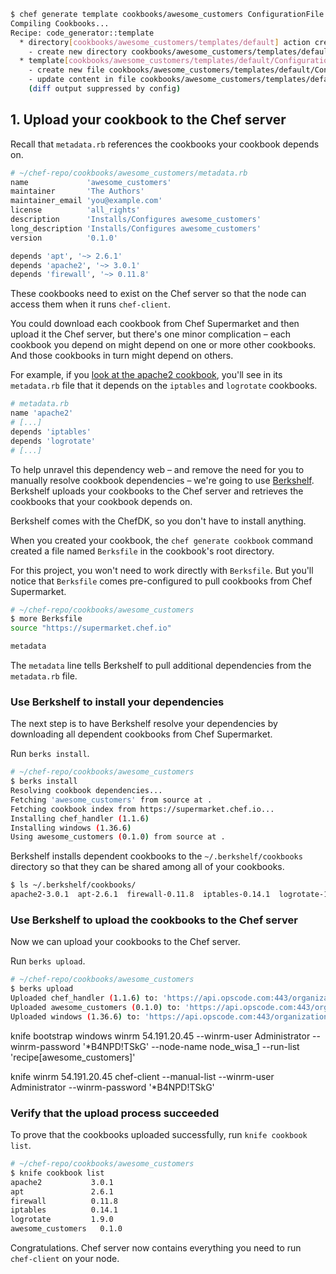 ```bash
$ chef generate template cookbooks/awesome_customers ConfigurationFile.ini
Compiling Cookbooks...
Recipe: code_generator::template
  * directory[cookbooks/awesome_customers/templates/default] action create
    - create new directory cookbooks/awesome_customers/templates/default
  * template[cookbooks/awesome_customers/templates/default/ConfigurationFile.ini.erb] action create
    - create new file cookbooks/awesome_customers/templates/default/ConfigurationFile.ini.erb
    - update content in file cookbooks/awesome_customers/templates/default/ConfigurationFile.ini.erb from none to e3b0c4
    (diff output suppressed by config)
```

## 1. Upload your cookbook to the Chef server

Recall that <code class="file-path">metadata.rb</code> references the cookbooks your cookbook depends on.

```ruby
# ~/chef-repo/cookbooks/awesome_customers/metadata.rb
name             'awesome_customers'
maintainer       'The Authors'
maintainer_email 'you@example.com'
license          'all_rights'
description      'Installs/Configures awesome_customers'
long_description 'Installs/Configures awesome_customers'
version          '0.1.0'

depends 'apt', '~> 2.6.1'
depends 'apache2', '~> 3.0.1'
depends 'firewall', '~> 0.11.8'
```

These cookbooks need to exist on the Chef server so that the node can access them when it runs `chef-client`.

You could download each cookbook from Chef Supermarket and then upload it the Chef server, but there's one minor complication &ndash; each cookbook you depend on might depend on one or more other cookbooks. And those cookbooks in turn might depend on others.

For example, if you [look at the apache2 cookbook](https://github.com/svanzoest-cookbooks/apache2/blob/master/metadata.rb), you'll see in its <code class="file-path">metadata.rb</code> file that it depends on the `iptables` and `logrotate` cookbooks.

```ruby
# metadata.rb
name 'apache2'
# [...]
depends 'iptables'
depends 'logrotate'
# [...]
```

To help unravel this dependency web &ndash; and remove the need for you to manually resolve cookbook dependencies &ndash; we're going to use [Berkshelf](http://berkshelf.com). Berkshelf uploads your cookbooks to the Chef server and retrieves the cookbooks that your cookbook depends on.

Berkshelf comes with the ChefDK, so you don't have to install anything.

When you created your cookbook, the `chef generate cookbook` command created a file named <code class="file-path">Berksfile</code> in the cookbook's root directory.

For this project, you won't need to work directly with <code class="file-path">Berksfile</code>. But you'll notice that <code class="file-path">Berksfile</code> comes pre-configured to pull cookbooks from Chef Supermarket.

```bash
# ~/chef-repo/cookbooks/awesome_customers
$ more Berksfile
source "https://supermarket.chef.io"

metadata
```

The `metadata` line tells Berkshelf to pull additional dependencies from the <code class="file-path">metadata.rb</code> file.

### Use Berkshelf to install your dependencies

The next step is to have Berkshelf resolve your dependencies by downloading all dependent cookbooks from Chef Supermarket.

Run `berks install`.

```bash
# ~/chef-repo/cookbooks/awesome_customers
$ berks install
Resolving cookbook dependencies...
Fetching 'awesome_customers' from source at .
Fetching cookbook index from https://supermarket.chef.io...
Installing chef_handler (1.1.6)
Installing windows (1.36.6)
Using awesome_customers (0.1.0) from source at .
```

Berkshelf installs dependent cookbooks to the <code class="file-path">~/.berkshelf/cookbooks</code> directory so that they can be shared among all of your cookbooks.

```bash
$ ls ~/.berkshelf/cookbooks/
apache2-3.0.1  apt-2.6.1  firewall-0.11.8  iptables-0.14.1  logrotate-1.9.0
```

### Use Berkshelf to upload the cookbooks to the Chef server

Now we can upload your cookbooks to the Chef server.

Run `berks upload`.

```bash
# ~/chef-repo/cookbooks/awesome_customers
$ berks upload
Uploaded chef_handler (1.1.6) to: 'https://api.opscode.com:443/organizations/your-org-name'
Uploaded awesome_customers (0.1.0) to: 'https://api.opscode.com:443/organizations/your-org-name'
Uploaded windows (1.36.6) to: 'https://api.opscode.com:443/organizations/your-org-name'
```

knife bootstrap windows winrm 54.191.20.45 --winrm-user Administrator --winrm-password '*B4NPD!TSkG' --node-name node_wisa_1 --run-list 'recipe[awesome_customers]'

knife winrm 54.191.20.45  chef-client --manual-list --winrm-user Administrator --winrm-password '*B4NPD!TSkG'

### Verify that the upload process succeeded

To prove that the cookbooks uploaded successfully, run `knife cookbook list`.

```bash
# ~/chef-repo/cookbooks/awesome_customers
$ knife cookbook list
apache2           3.0.1
apt               2.6.1
firewall          0.11.8
iptables          0.14.1
logrotate         1.9.0
awesome_customers   0.1.0
```

Congratulations. Chef server now contains everything you need to run `chef-client` on your node.
